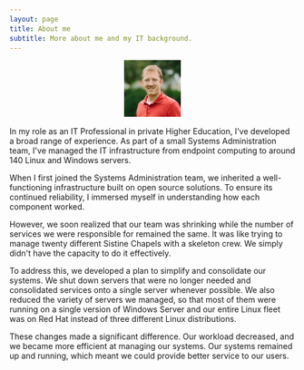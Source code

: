 ```yaml
---
layout: page
title: About me
subtitle: More about me and my IT background.
---
```


<div align="center">
  <img src="/assets/img/Brian's Headshot.jpeg" alt="Image Description" width="100" height="100">
</div>

In my role as an IT Professional in private Higher Education, I've developed a broad range of experience. As part of a small Systems Administration team, I've managed the IT infrastructure from endpoint computing to around 140 Linux and Windows servers.

When I first joined the Systems Administration team, we inherited a well-functioning infrastructure built on open source solutions. To ensure its continued reliability, I immersed myself in understanding how each component worked.

However, we soon realized that our team was shrinking while the number of services we were responsible for remained the same. It was like trying to manage twenty different Sistine Chapels with a skeleton crew. We simply didn't have the capacity to do it effectively.

To address this, we developed a plan to simplify and consolidate our systems. We shut down servers that were no longer needed and consolidated services onto a single server whenever possible. We also reduced the variety of servers we managed, so that most of them were running on a single version of Windows Server and our entire Linux fleet was on Red Hat instead of three different Linux distributions.

These changes made a significant difference. Our workload decreased, and we became more efficient at managing our systems. Our systems remained up and running, which meant we could provide better service to our users.

